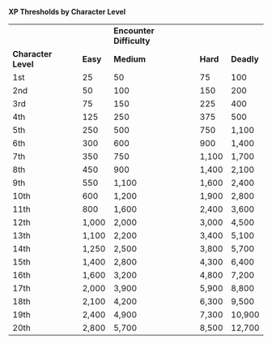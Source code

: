 **XP Thresholds by Character Level**

|                     |          |                          |          |            |
|---------------------|----------|--------------------------|----------|------------|
|                     |          | **Encounter Difficulty** |          |            |
| **Character Level** | **Easy** | **Medium**               | **Hard** | **Deadly** |
| 1st                 | 25       | 50                       | 75       | 100        |
| 2nd                 | 50       | 100                      | 150      | 200        |
| 3rd                 | 75       | 150                      | 225      | 400        |
| 4th                 | 125      | 250                      | 375      | 500        |
| 5th                 | 250      | 500                      | 750      | 1,100      |
| 6th                 | 300      | 600                      | 900      | 1,400      |
| 7th                 | 350      | 750                      | 1,100    | 1,700      |
| 8th                 | 450      | 900                      | 1,400    | 2,100      |
| 9th                 | 550      | 1,100                    | 1,600    | 2,400      |
| 10th                | 600      | 1,200                    | 1,900    | 2,800      |
| 11th                | 800      | 1,600                    | 2,400    | 3,600      |
| 12th                | 1,000    | 2,000                    | 3,000    | 4,500      |
| 13th                | 1,100    | 2,200                    | 3,400    | 5,100      |
| 14th                | 1,250    | 2,500                    | 3,800    | 5,700      |
| 15th                | 1,400    | 2,800                    | 4,300    | 6,400      |
| 16th                | 1,600    | 3,200                    | 4,800    | 7,200      |
| 17th                | 2,000    | 3,900                    | 5,900    | 8,800      |
| 18th                | 2,100    | 4,200                    | 6,300    | 9,500      |
| 19th                | 2,400    | 4,900                    | 7,300    | 10,900     |
| 20th                | 2,800    | 5,700                    | 8,500    | 12,700     |
